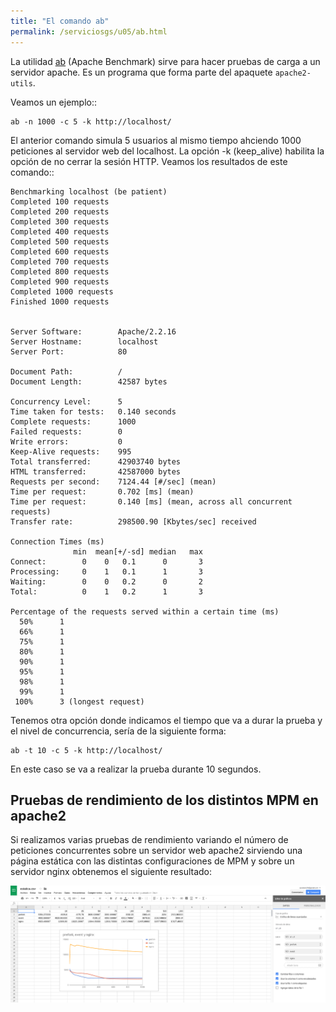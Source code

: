 ```yaml
---
title: "El comando ab"
permalink: /serviciosgs/u05/ab.html
---
```


La utilidad [ab](http://httpd.apache.org/docs/2.4/programs/ab.html) (Apache Benchmark) sirve para hacer pruebas de carga a un servidor apache. Es un programa que forma parte del apaquete ``apache2-utils``.

Veamos un ejemplo::

	ab -n 1000 -c 5 -k http://localhost/

El anterior comando simula 5 usuarios al mismo tiempo ahciendo 1000 peticiones al servidor web del localhost. La opción -k (keep_alive) habilita la opción de no cerrar la sesión HTTP. Veamos los resultados de este comando::

	Benchmarking localhost (be patient)
	Completed 100 requests
	Completed 200 requests
	Completed 300 requests
	Completed 400 requests
	Completed 500 requests
	Completed 600 requests
	Completed 700 requests
	Completed 800 requests
	Completed 900 requests
	Completed 1000 requests
	Finished 1000 requests	
	

	Server Software:        Apache/2.2.16
	Server Hostname:        localhost
	Server Port:            80	

	Document Path:          /
	Document Length:        42587 bytes	

	Concurrency Level:      5
	Time taken for tests:   0.140 seconds
	Complete requests:      1000
	Failed requests:        0
	Write errors:           0
	Keep-Alive requests:    995
	Total transferred:      42903740 bytes
	HTML transferred:       42587000 bytes
	Requests per second:    7124.44 [#/sec] (mean)
	Time per request:       0.702 [ms] (mean)
	Time per request:       0.140 [ms] (mean, across all concurrent requests)
	Transfer rate:          298500.90 [Kbytes/sec] received	

	Connection Times (ms)
	              min  mean[+/-sd] median   max
	Connect:        0    0   0.1      0       3
	Processing:     0    1   0.1      1       3
	Waiting:        0    0   0.2      0       2
	Total:          0    1   0.2      1       3	

	Percentage of the requests served within a certain time (ms)
	  50%      1
	  66%      1
	  75%      1
	  80%      1
	  90%      1
	  95%      1
	  98%      1
	  99%      1
	 100%      3 (longest request)

Tenemos otra opción donde indicamos el tiempo que va a durar la prueba y el nivel de concurrencia, sería de la siguiente forma:

	ab -t 10 -c 5 -k http://localhost/

En este caso se va a realizar la prueba durante 10 segundos.

## Pruebas de rendimiento de los distintos MPM en apache2

Si realizamos varias pruebas de rendimiento variando el número de peticiones concurrentes sobre un servidor web apache2 sirviendo una página estática con las distintas configuraciones de MPM y sobre un servidor nginx obtenemos el siguiente resultado:

![estatica](img/estatica.png)